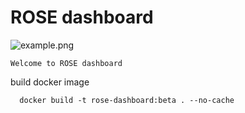 # ROSE dashboard


<!--- example of figure
      always put the link to the img source (e.g. gslide):
      https://docs.google.com/presentation/d/1rV0ViQYk9lYUnJH16zvf5qBDUK4yTWAeHoryo6Fe0jo/edit#slide=id.g7f4100c2bd_6_0 
      export the slide as .png, and upload in docs/images with the same name --->
![example.png](<./docs/images/example.png>)

```text
Welcome to ROSE dashboard
```


build docker image

      docker build -t rose-dashboard:beta . --no-cache